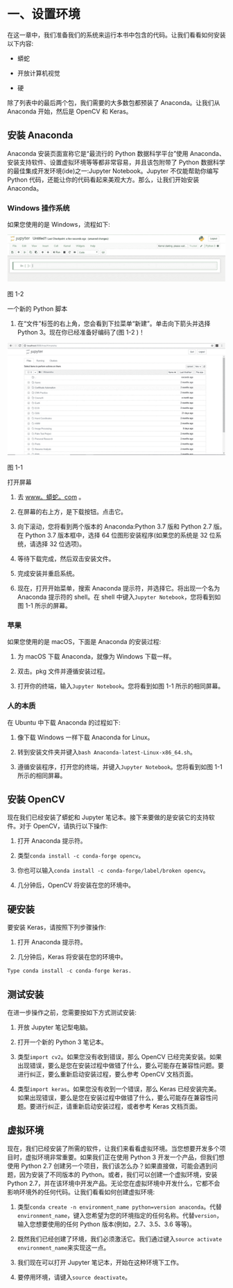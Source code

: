 # 一、设置环境

在这一章中，我们准备我们的系统来运行本书中包含的代码。让我们看看如何安装以下内容:

*   蟒蛇

*   开放计算机视觉

*   硬

除了列表中的最后两个包，我们需要的大多数包都预装了 Anaconda。让我们从 Anaconda 开始，然后是 OpenCV 和 Keras。

## 安装 Anaconda

Anaconda 安装页面宣称它是“最流行的 Python 数据科学平台”使用 Anaconda、安装支持软件、设置虚拟环境等等都非常容易，并且该包附带了 Python 数据科学的最佳集成开发环境(ide)之一:Jupyter Notebook。Jupyter 不仅能帮助你编写 Python 代码，还能让你的代码看起来美观大方。那么，让我们开始安装 Anaconda。

### Windows 操作系统

如果您使用的是 Windows，流程如下:

![img/471189_1_En_1_Fig2_HTML.jpg](img/471189_1_En_1_Fig2_HTML.jpg)

图 1-2

一个新的 Python 脚本

1.  在“文件”标签的右上角，您会看到下拉菜单“新建”。单击向下箭头并选择 Python 3。现在你已经准备好编码了(图 1-2 )！

![img/471189_1_En_1_Fig1_HTML.jpg](img/471189_1_En_1_Fig1_HTML.jpg)

图 1-1

打开屏幕

1.  去 [www。蟒蛇。com](http://www.anaconda.com) 。

2.  在屏幕的右上方，是下载按钮。点击它。

3.  向下滚动，您将看到两个版本的 Anaconda:Python 3.7 版和 Python 2.7 版。在 Python 3.7 版本框中，选择 64 位图形安装程序(如果您的系统是 32 位系统，请选择 32 位选项)。

4.  等待下载完成，然后双击安装文件。

5.  完成安装并重启系统。

6.  现在，打开开始菜单，搜索 Anaconda 提示符，并选择它。将出现一个名为 Anaconda 提示符的 shell。在 shell 中键入`Jupyter Notebook`，您将看到如图 1-1 所示的屏幕。

### 苹果

如果您使用的是 macOS，下面是 Anaconda 的安装过程:

1.  为 macOS 下载 Anaconda，就像为 Windows 下载一样。

2.  双击。pkg 文件并遵循安装过程。

3.  打开你的终端，输入`Jupyter Notebook`。您将看到如图 1-1 所示的相同屏幕。

### 人的本质

在 Ubuntu 中下载 Anaconda 的过程如下:

1.  像下载 Windows 一样下载 Anaconda for Linux。

2.  转到安装文件夹并键入`bash Anaconda-latest-Linux-x86_64.sh`。

3.  遵循安装程序，打开您的终端，并键入`Jupyter Notebook`。您将看到如图 1-1 所示的相同屏幕。

## 安装 OpenCV

现在我们已经安装了蟒蛇和 Jupyter 笔记本。接下来要做的是安装它的支持软件。对于 OpenCV，请执行以下操作:

1.  打开 Anaconda 提示符。

2.  类型`conda install -c conda-forge opencv`。

3.  你也可以输入`conda install -c conda-forge/label/broken opencv`。

4.  几分钟后，OpenCV 将安装在您的环境中。

## 硬安装

要安装 Keras，请按照下列步骤操作:

1.  打开 Anaconda 提示符。

1.  几分钟后，Keras 将安装在您的环境中。

```py
Type conda install -c conda-forge keras.

```

## 测试安装

在进一步操作之前，您需要按如下方式测试安装:

1.  开放 Jupyter 笔记型电脑。

2.  打开一个新的 Python 3 笔记本。

3.  类型`import cv2`。如果您没有收到错误，那么 OpenCV 已经完美安装。如果出现错误，要么是您在安装过程中做错了什么，要么可能存在兼容性问题。要进行纠正，要么重新启动安装过程，要么参考 OpenCV 文档页面。

4.  类型`import keras`。如果您没有收到一个错误，那么 Keras 已经安装完美。如果出现错误，要么是您在安装过程中做错了什么，要么可能存在兼容性问题。要进行纠正，请重新启动安装过程，或者参考 Keras 文档页面。

## 虚拟环境

现在，我们已经安装了所需的软件，让我们来看看虚拟环境。当您想要开发多个项目时，虚拟环境非常重要。如果我们正在使用 Python 3 开发一个产品，但我们想使用 Python 2.7 创建另一个项目，我们该怎么办？如果直接做，可能会遇到问题，因为安装了不同版本的 Python。或者，我们可以创建一个虚拟环境，安装 Python 2.7，并在该环境中开发产品。无论您在虚拟环境中开发什么，它都不会影响环境外的任何代码。让我们看看如何创建虚拟环境:

1.  类型`conda create -n environment_name python=version anaconda`。代替`environment_name`，键入您希望为您的环境指定的任何名称。代替`version`，输入您想要使用的任何 Python 版本(例如，2.7、3.5、3.6 等等)。

2.  既然我们已经创建了环境，我们必须激活它。我们通过键入`source activate environment_name`来实现这一点。

3.  我们现在可以打开 Jupyter 笔记本，开始在这种环境下工作。

4.  要停用环境，请键入`source deactivate`。